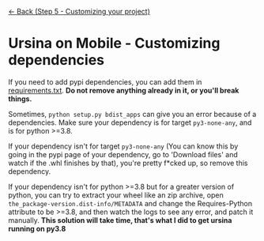 [<- Back (Step 5 - Customizing your project)](/docs/step5/main.md)
# Ursina on Mobile - Customizing dependencies

If you need to add pypi dependencies, you can add them in [requirements.txt](/src/requirements.txt). **Do not remove anything already in it, or you'll break things.**

Sometimes, `python setup.py bdist_apps` can give you an error because of a dependencies. Make sure your dependency is for target `py3-none-any`, and is for python >=3.8.

If your dependency isn't for target `py3-none-any` (You can know this by going in the pypi page of your dependency, go to 'Download files' and watch if the .whl finishes by that), you're pretty f*cked up, so remove this dependency.

If your dependency isn't for python >=3.8 but for a greater version of python, you can try to extract your wheel like an zip archive, open `the_package-version.dist-info/METADATA` and change the Requires-Python attribute to be >=3.8, and then watch the logs to see any error, and patch it manually.
**This solution will take time, that's what I did to get ursina running on py3.8**